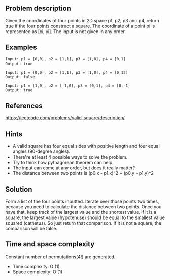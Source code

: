 <!-- index.md: a Markdown file with your problem. It must contain at least:
Description of the problem;
Reference (where did this problem come from - remember to always give credit to other people's work);
Hints;
Solution (without code);
Time and space complexity. -->

## Problem description

<!-- Description of the problem. -->
Given the coordinates of four points in 2D space p1, p2, p3 and p4, return true if the four points construct a square. The coordinate of a point pi is represented as [xi, yi]. The input is not given in any order.

## Examples
<!-- Examples -->
```
Input: p1 = [0,0], p2 = [1,1], p3 = [1,0], p4 = [0,1]
Output: true

Input: p1 = [0,0], p2 = [1,1], p3 = [1,0], p4 = [0,12]
Output: false

Input: p1 = [1,0], p2 = [-1,0], p3 = [0,1], p4 = [0,-1]
Output: true
```

## References

<!-- Where did this problem come from? -->
https://leetcode.com/problems/valid-square/description/

## Hints

<!-- Hints for solving the problem. -->
* A valid square has four equal sides with positive length and four equal angles (90-degree angles).
* There're at least 4 possible ways to solve the problem.
* Try to think how pythagorean theorem can help.
* The input can come at any order, but does it really matter?
* The distance between two points is (p0.x - p1.x)^2 + (p0.y - p1.y)^2

## Solution

<!-- Solution to the problem. -->
Form a list of the four points inputted. Iterate over those points two times, because you need to calculate the distance between two points. Once you have that, keep track of the largest value and the shortest value. If it is a square, the largest value (hypotenuse) should be equal to the smallest value squared (cathetus). So just return that comparison. If it is not a square, the comparison will be false.

## Time and space complexity

<!-- Time and space complexity of the solution. -->
Constant number of permutations(4!) are generated.
* Time complexity: O (1)
* Space complexity: O (1)